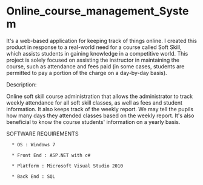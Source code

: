# Online_course_management_System


It's a web-based application for keeping track of things online. I created this product in response to a real-world need for a course called Soft Skill, which assists students in gaining knowledge in a competitive world. This project is solely focused on assisting the instructor in maintaining the course, such as attendance and fees paid (in some cases, students are permitted to pay a portion of the charge on a day-by-day basis).


Description: 

Online soft skill course administration that allows the administrator to track weekly attendance for all soft skill classes, as well as fees and student information. It also keeps track of the weekly report. We may tell the pupils how many days they attended classes based on the weekly report. It's also beneficial to know the course students' information on a yearly basis.

SOFTWARE REQUIREMENTS


      * OS : Windows 7
      
      * Front End : ASP.NET with c#
      
      * Platform : Microsoft Visual Studio 2010
      
      * Back End : SQL
